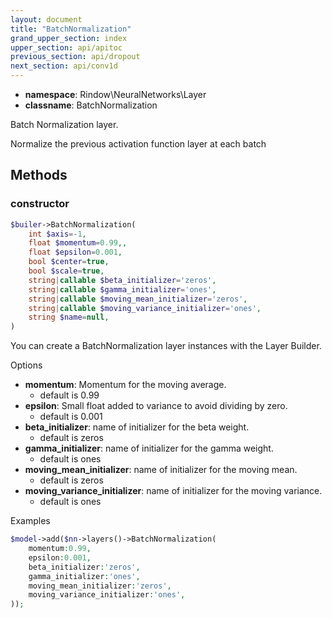 ```yaml
---
layout: document
title: "BatchNormalization"
grand_upper_section: index
upper_section: api/apitoc
previous_section: api/dropout
next_section: api/conv1d
---
```


- **namespace**: Rindow\NeuralNetworks\Layer
- **classname**: BatchNormalization

Batch Normalization layer.

Normalize the previous activation function layer at each batch

Methods
-------

### constructor
```php
$builer->BatchNormalization(
    int $axis=-1,
    float $momentum=0.99,,
    float $epsilon=0.001,
    bool $center=true,
    bool $scale=true,
    string|callable $beta_initializer='zeros',
    string|callable $gamma_initializer='ones',
    string|callable $moving_mean_initializer='zeros',
    string|callable $moving_variance_initializer='ones',
    string $name=null,
)
```
You can create a BatchNormalization layer instances with the Layer Builder.

Options

- **momentum**: Momentum for the moving average.
    - default is 0.99
- **epsilon**: Small float added to variance to avoid dividing by zero.
    - default is 0.001
- **beta_initializer**: name of initializer for the beta weight.
    - default is zeros
- **gamma_initializer**: name of initializer for the gamma weight.
    - default is ones
- **moving_mean_initializer**: name of initializer for the moving mean.
    - default is zeros
- **moving_variance_initializer**: name of initializer for the moving variance.
    - default is ones

Examples

```php
$model->add($nn->layers()->BatchNormalization(
    momentum:0.99,
    epsilon:0.001,
    beta_initializer:'zeros',
    gamma_initializer:'ones',
    moving_mean_initializer:'zeros',
    moving_variance_initializer:'ones',
));
```
